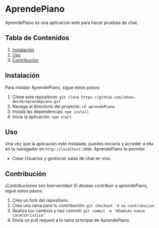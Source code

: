 # AprendePiano

AprendePiano es una aplicacion web para hacer pruebas de chat.

## Tabla de Contenidos
1. [Instalación](#instalación)
2. [Uso](#uso)
3. [Contribución](#contribución)

## Instalación

Para instalar AprendePiano, sigue estos pasos:

1. Clone este repositorio: `git clone https://github.com/Johan-dev16/aprendepiano.git`
2. Navega al directorio del proyecto: `cd aprendePiano`
3. Instala las dependencias: `npm install`
4. Inicia la aplicación: `npm start`

## Uso

Una vez que la aplicación esté instalada, puedes iniciarla y acceder a ella en tu navegador en `http://localhost:3000`. AprendePiano te permite:

- Crear Usuarios y gestionar salas de chat en vivo.

## Contribución

¡Contribuciones son bienvenidas! Si deseas contribuir a aprendePiano, sigue estos pasos:

1. Crea un fork del repositorio.
2. Crea una rama para tu contribución: `git checkout -b mi-contribucion`
3. Realiza tus cambios y haz commit: `git commit -m "Añadido nueva característica"`
4. Envía un pull request a la rama principal de AprendePiano.
